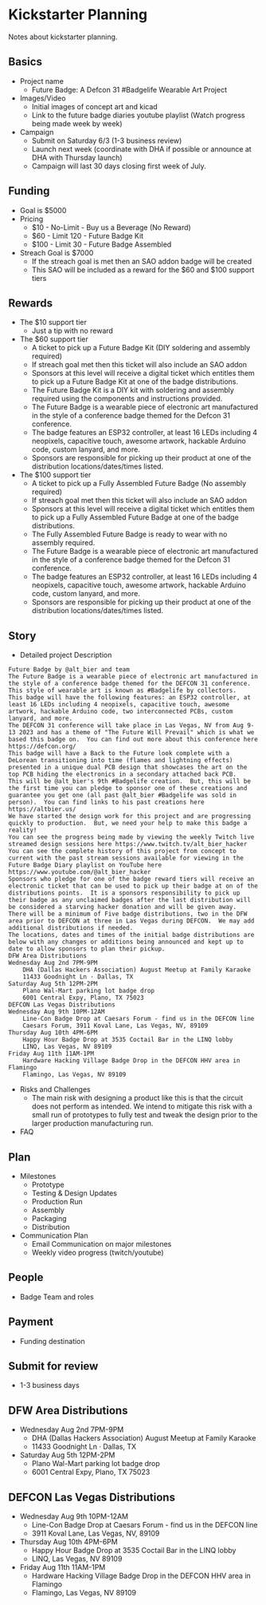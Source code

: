 # Kickstarter Planning

Notes about kickstarter planning.

## Basics

* Project name
  * Future Badge: A Defcon 31 #Badgelife Wearable Art Project
* Images/Video
  * Initial images of concept art and kicad
  * Link to the future badge diaries youtube playlist (Watch progress being made week by week)
* Campaign
  * Submit on Saturday 6/3 (1-3 business review)
  * Launch next week (coordinate with DHA if possible or announce at DHA with Thursday launch)
  * Campaign will last 30 days closing first week of July.

## Funding

* Goal is $5000
* Pricing
  * $10 - No-Limit - Buy us a Beverage (No Reward)
  * $60 - Limit 120 - Future Badge Kit
  * $100 - Limit 30 - Future Badge Assembled
* Streach Goal is $7000
  * If the streach goal is met then an SAO addon badge will be created
  * This SAO will be included as a reward for the $60 and $100 support tiers

## Rewards

* The $10 support tier
  * Just a tip with no reward
* The $60 support tier
  * A ticket to pick up a Future Badge Kit (DIY soldering and assembly required)
  * If streach goal met then this ticket will also include an SAO addon
  * Sponsors at this level will receive a digital ticket which entitles them to pick up a Future Badge Kit at one of the badge distributions.
  * The Future Badge Kit is a DIY kit with soldering and assembly required using the components and instructions provided.
  * The Future Badge is a wearable piece of electronic art manufactured in the style of a conference badge themed for the Defcon 31 conference.
  * The badge features an ESP32 controller, at least 16 LEDs including 4 neopixels, capacitive touch, awesome artwork, hackable Arduino code, custom lanyard, and more.
  * Sponsors are responsible for picking up their product at one of the distribution locations/dates/times listed.
* The $100 support tier
  * A ticket to pick up a Fully Assembled Future Badge (No assembly required)
  * If streach goal met then this ticket will also include an SAO addon
  * Sponsors at this level will receive a digital ticket which entitles them to pick up a Fully Assembled Future Badge at one of the badge distributions.
  * The Fully Assembled Future Badge is ready to wear with no assembly required.
  * The Future Badge is a wearable piece of electronic art manufactured in the style of a conference badge themed for the Defcon 31 conference.
  * The badge features an ESP32 controller, at least 16 LEDs including 4 neopixels, capacitive touch, awesome artwork, hackable Arduino code, custom lanyard, and more.
  * Sponsors are responsible for picking up their product at one of the distribution locations/dates/times listed.

## Story

* Detailed project Description
```
Future Badge by @alt_bier and team
The Future Badge is a wearable piece of electronic art manufactured in the style of a conference badge themed for the DEFCON 31 conference.   This style of wearable art is known as #Badgelife by collectors.
This badge will have the following features: an ESP32 controller, at least 16 LEDs including 4 neopixels, capacitive touch, awesome artwork, hackable Arduino code, two interconnected PCBs, custom lanyard, and more.
The DEFCON 31 conference will take place in Las Vegas, NV from Aug 9-13 2023 and has a theme of "The Future Will Prevail" which is what we based this badge on.  You can find out more about this conference here https://defcon.org/
This badge will have a Back to the Future look complete with a DeLorean transitioning into time (flames and lightning effects) presented in a unique dual PCB design that showcases the art on the top PCB hiding the electronics in a secondary attached back PCB.
This will be @alt_bier's 9th #Badgelife creation.  But, this will be the first time you can pledge to sponsor one of these creations and guarantee you get one (all past @alt_bier #Badgelife was sold in person).  You can find links to his past creations here https://altbier.us/
We have started the design work for this project and are progressing quickly to production.  But, we need your help to make this badge a reality!
You can see the progress being made by viewing the weekly Twitch live streamed design sessions here https://www.twitch.tv/alt_bier_hacker
You can see the complete history of this project from concept to current with the past stream sessions available for viewing in the Future Badge Diary playlist on YouTube here https://www.youtube.com/@alt_bier_hacker
Sponsors who pledge for one of the badge reward tiers will receive an electronic ticket that can be used to pick up their badge at on of the distributions points.  It is a sponsors responsibility to pick up their badge as any unclaimed badges after the last distribution will be considered a starving hacker donation and will be given away.
There will be a minimum of Five badge distributions, two in the DFW area prior to DEFCON at three in Las Vegas during DEFCON.  We may add additional distributions if needed.  
The locations, dates and times of the initial badge distributions are below with any changes or additions being announced and kept up to date to allow sponsors to plan their pickup.
DFW Area Distributions
Wednesday Aug 2nd 7PM-9PM
	DHA (Dallas Hackers Association) August Meetup at Family Karaoke
	11433 Goodnight Ln · Dallas, TX
Saturday Aug 5th 12PM-2PM
	Plano Wal-Mart parking lot badge drop
	6001 Central Expy, Plano, TX 75023
DEFCON Las Vegas Distributions
Wednesday Aug 9th 10PM-12AM
	Line-Con Badge Drop at Caesars Forum - find us in the DEFCON line
	Caesars Forum, 3911 Koval Lane, Las Vegas, NV, 89109
Thursday Aug 10th 4PM-6PM
	Happy Hour Badge Drop at 3535 Coctail Bar in the LINQ lobby
	LINQ, Las Vegas, NV 89109
Friday Aug 11th 11AM-1PM
	Hardware Hacking Village Badge Drop in the DEFCON HHV area in Flamingo
	Flamingo, Las Vegas, NV 89109
```
* Risks and Challenges
  * The main risk with designing a product like this is that the circuit does not perform as intended.  We intend to mitigate this risk with a small run of prototypes to fully test and tweak the design prior to the larger production manufacturing run.
* FAQ

## Plan

* Milestones
  * Prototype
  * Testing & Design Updates
  * Production Run
  * Assembly
  * Packaging
  * Distribution
* Communication Plan
  * Email Communication on major milestones
  * Weekly video progress (twitch/youtube)

## People

* Badge Team and roles

## Payment

* Funding destination

## Submit for review

* 1-3 business days

## DFW Area Distributions

* Wednesday Aug 2nd 7PM-9PM
  * DHA (Dallas Hackers Association) August Meetup at Family Karaoke
  * 11433 Goodnight Ln · Dallas, TX
* Saturday Aug 5th 12PM-2PM
  * Plano Wal-Mart parking lot badge drop
  * 6001 Central Expy, Plano, TX 75023

## DEFCON Las Vegas Distributions

* Wednesday Aug 9th 10PM-12AM
  * Line-Con Badge Drop at Caesars Forum - find us in the DEFCON line
  * 3911 Koval Lane, Las Vegas, NV, 89109
* Thursday Aug 10th 4PM-6PM
  * Happy Hour Badge Drop at 3535 Coctail Bar in the LINQ lobby
  * LINQ, Las Vegas, NV 89109
* Friday Aug 11th 11AM-1PM
  * Hardware Hacking Village Badge Drop in the DEFCON HHV area in Flamingo
  * Flamingo, Las Vegas, NV 89109

